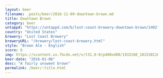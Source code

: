 ```yaml
---
layout: beer
filename: _posts/beer/2016-11-09-downtown-brown.md
title: Downtown Brown
category: beer
untappd: "https://untappd.com/b/lost-coast-brewery-downtown-brown/1402"
country: "United States"
brewery: "Lost Coast Brewery"
breweryURL: "/brewery/lost-coast-brewery.html"
style: "Brown Ale - English"
score: 6
img: https://scontent.xx.fbcdn.net/v/t31.0-0/p480x480/1933160_10153811610548745_7658175171400136673_o.jpg?_nc_cat=100&_nc_ohc=TFXlz1GzBZkAQlILylFhDM1B-rSevWOlsAqDIz6B8lywEupXPduMydoNg&_nc_ht=scontent.xx&oh=cb3d56b9b5f16761bba0b1b3f0c4e352&oe=5E3E8F3A
beer-date: "2016-01-06"
desc: "A fairly unsweet brown"
permalink: /beer/:title.html
---
```


